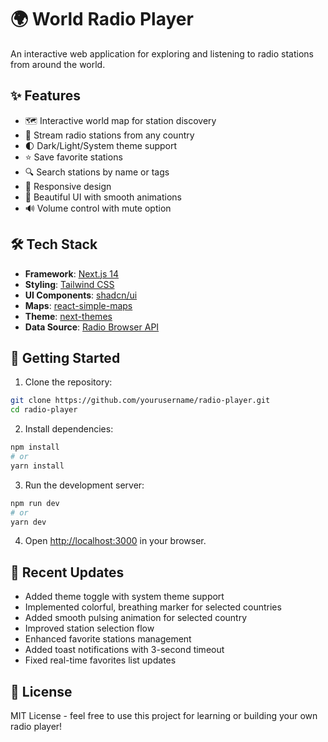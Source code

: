 # 🌍 World Radio Player

An interactive web application for exploring and listening to radio stations from around the world.

## ✨ Features

- 🗺️ Interactive world map for station discovery
- 🎵 Stream radio stations from any country
- 🌓 Dark/Light/System theme support
- ⭐ Save favorite stations
- 🔍 Search stations by name or tags
- 📱 Responsive design
- 🎨 Beautiful UI with smooth animations
- 🔊 Volume control with mute option

## 🛠️ Tech Stack

- **Framework**: [Next.js 14](https://nextjs.org/)
- **Styling**: [Tailwind CSS](https://tailwindcss.com/)
- **UI Components**: [shadcn/ui](https://ui.shadcn.com/)
- **Maps**: [react-simple-maps](https://www.react-simple-maps.io/)
- **Theme**: [next-themes](https://github.com/pacocoursey/next-themes)
- **Data Source**: [Radio Browser API](https://api.radio-browser.info/)

## 🚀 Getting Started

1. Clone the repository:
```bash
git clone https://github.com/yourusername/radio-player.git
cd radio-player
```

2. Install dependencies:
```bash
npm install
# or
yarn install
```

3. Run the development server:
```bash
npm run dev
# or
yarn dev
```

4. Open [http://localhost:3000](http://localhost:3000) in your browser.

## 🎯 Recent Updates

- Added theme toggle with system theme support
- Implemented colorful, breathing marker for selected countries
- Added smooth pulsing animation for selected country
- Improved station selection flow
- Enhanced favorite stations management
- Added toast notifications with 3-second timeout
- Fixed real-time favorites list updates

## 📝 License

MIT License - feel free to use this project for learning or building your own radio player!